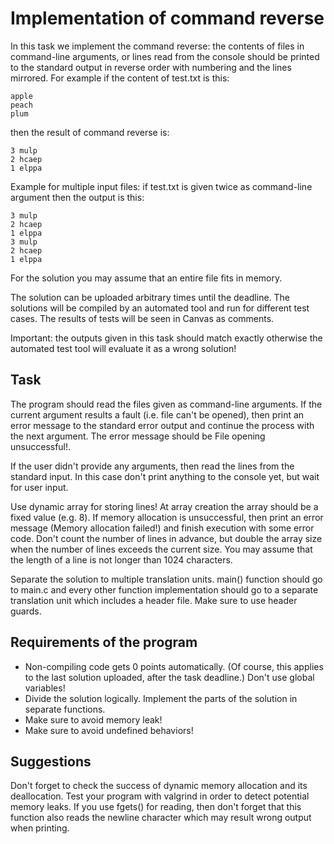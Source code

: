 # Implementation of command reverse

In this task we implement the command reverse: the contents of files in command-line arguments, or lines read from the console should be printed to the standard output in reverse order with numbering and the lines mirrored. For
example if the content of test.txt is this:
```
apple
peach
plum
```
then the result of command reverse is:
```
3 mulp
2 hcaep
1 elppa
```
Example for multiple input files: if test.txt is given twice as command-line argument then the output is this:
```
3 mulp
2 hcaep
1 elppa
3 mulp
2 hcaep
1 elppa
```
For the solution you may assume that an entire file fits in memory.

The solution can be uploaded arbitrary times until the deadline. The solutions will be compiled by an automated tool and run for different test cases. The results of tests will be seen in Canvas as comments.

Important: the outputs given in this task should match exactly otherwise the automated test tool will evaluate it as a wrong solution!

## Task
The program should read the files given as command-line arguments. If the current argument results a fault (i.e. file can't be opened), then print an error message to the standard error output and continue the process with the
next argument. The error message should be File opening unsuccessful!.

If the user didn't provide any arguments, then read the lines from the standard input. In this case don't print anything to the console yet, but wait for user input.

Use dynamic array for storing lines! At array creation the array should be a fixed value (e.g. 8). If memory allocation is unsuccessful, then print an error message (Memory allocation failed!) and finish execution with some error code.
Don't count the number of lines in advance, but double the array size when the number of lines exceeds the current size. You may assume that the length of a line is not longer than 1024 characters.

Separate the solution to multiple translation units. main() function should go to main.c and every other function implementation should go to a separate translation unit which includes a header file. Make sure to use header guards.

## Requirements of the program
* Non-compiling code gets 0 points automatically. (Of course, this applies to the last solution uploaded, after the task deadline.)
Don't use global variables!
* Divide the solution logically. Implement the parts of the solution in separate functions.
* Make sure to avoid memory leak!
* Make sure to avoid undefined behaviors!

## Suggestions
Don't forget to check the success of dynamic memory allocation and its deallocation. Test your program with valgrind in order to detect potential memory leaks.
If you use fgets() for reading, then don't forget that this function also reads the newline character which may result wrong output when printing.
